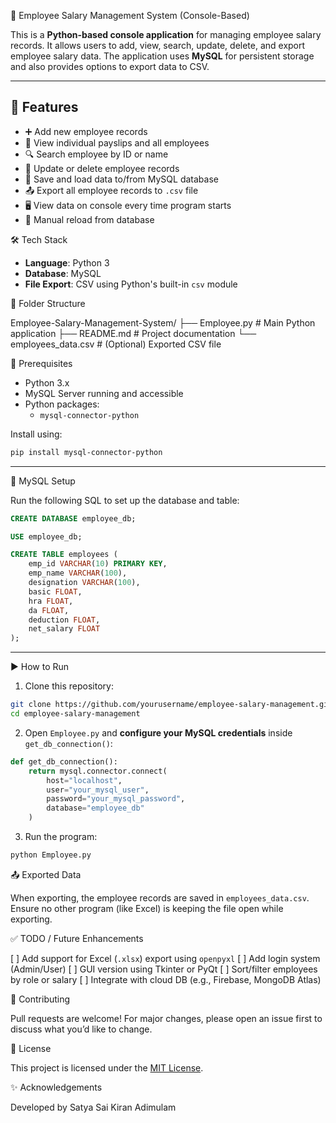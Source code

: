 🧾 Employee Salary Management System (Console-Based)

This is a **Python-based console application** for managing employee salary records. It allows users to add, view, search, update, delete, and export employee salary data. The application uses **MySQL** for persistent storage and also provides options to export data to CSV.

---

## 🚀 Features

- ➕ Add new employee records
- 🧾 View individual payslips and all employees
- 🔍 Search employee by ID or name
- 🔄 Update or delete employee records
- 💾 Save and load data to/from MySQL database
- 📤 Export all employee records to `.csv` file
- 🖥️ View data on console every time program starts
- 🔁 Manual reload from database


🛠️ Tech Stack

- **Language**: Python 3
- **Database**: MySQL
- **File Export**: CSV using Python's built-in `csv` module

📁 Folder Structure

Employee-Salary-Management-System/
├── Employee.py              # Main Python application
├── README.md                # Project documentation
└── employees\_data.csv       # (Optional) Exported CSV file

🔧 Prerequisites

- Python 3.x
- MySQL Server running and accessible
- Python packages:
  - `mysql-connector-python`

Install using:

```bash
pip install mysql-connector-python
````

---

🧮 MySQL Setup

Run the following SQL to set up the database and table:

```sql
CREATE DATABASE employee_db;

USE employee_db;

CREATE TABLE employees (
    emp_id VARCHAR(10) PRIMARY KEY,
    emp_name VARCHAR(100),
    designation VARCHAR(100),
    basic FLOAT,
    hra FLOAT,
    da FLOAT,
    deduction FLOAT,
    net_salary FLOAT
);
```

---
▶️ How to Run

1. Clone this repository:

```bash
git clone https://github.com/yourusername/employee-salary-management.git
cd employee-salary-management
```

2. Open `Employee.py` and **configure your MySQL credentials** inside `get_db_connection()`:

```python
def get_db_connection():
    return mysql.connector.connect(
        host="localhost",
        user="your_mysql_user",
        password="your_mysql_password",
        database="employee_db"
    )
```

3. Run the program:

```bash
python Employee.py
```

📤 Exported Data

When exporting, the employee records are saved in `employees_data.csv`. Ensure no other program (like Excel) is keeping the file open while exporting.

✅ TODO / Future Enhancements

[ ] Add support for Excel (`.xlsx`) export using `openpyxl`
[ ] Add login system (Admin/User)
[ ] GUI version using Tkinter or PyQt
[ ] Sort/filter employees by role or salary
[ ] Integrate with cloud DB (e.g., Firebase, MongoDB Atlas)

🤝 Contributing

Pull requests are welcome! For major changes, please open an issue first to discuss what you’d like to change.

📄 License

This project is licensed under the [MIT License](LICENSE).

✨ Acknowledgements

Developed by Satya Sai Kiran Adimulam
